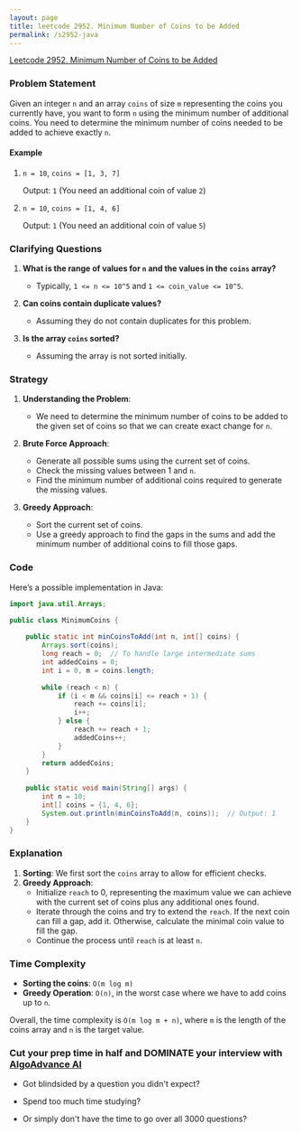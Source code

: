 ```yaml
---
layout: page
title: leetcode 2952. Minimum Number of Coins to be Added
permalink: /s2952-java
---
```

[Leetcode 2952. Minimum Number of Coins to be Added](https://algoadvance.github.io/algoadvance/l2952)
### Problem Statement

Given an integer `n` and an array `coins` of size `m` representing the coins you currently have, you want to form `n` using the minimum number of additional coins. You need to determine the minimum number of coins needed to be added to achieve exactly `n`.

#### Example

1. `n = 10`, `coins = [1, 3, 7]`
   
   Output: `1` (You need an additional coin of value `2`)

2. `n = 10`, `coins = [1, 4, 6]`
   
   Output: `1` (You need an additional coin of value `5`)

### Clarifying Questions

1. **What is the range of values for `n` and the values in the `coins` array?**
   - Typically, `1 <= n <= 10^5` and `1 <= coin_value <= 10^5`.

2. **Can coins contain duplicate values?**
   - Assuming they do not contain duplicates for this problem.

3. **Is the array `coins` sorted?**
   - Assuming the array is not sorted initially.

### Strategy

1. **Understanding the Problem**: 
   - We need to determine the minimum number of coins to be added to the given set of coins so that we can create exact change for `n`.

2. **Brute Force Approach**:
   - Generate all possible sums using the current set of coins.
   - Check the missing values between 1 and `n`.
   - Find the minimum number of additional coins required to generate the missing values.

3. **Greedy Approach**:
   - Sort the current set of coins.
   - Use a greedy approach to find the gaps in the sums and add the minimum number of additional coins to fill those gaps.

### Code

Here’s a possible implementation in Java:

```java
import java.util.Arrays;

public class MinimumCoins {
    
    public static int minCoinsToAdd(int n, int[] coins) {
        Arrays.sort(coins);
        long reach = 0;  // To handle large intermediate sums
        int addedCoins = 0;
        int i = 0, m = coins.length;
        
        while (reach < n) {
            if (i < m && coins[i] <= reach + 1) {
                reach += coins[i];
                i++;
            } else {
                reach += reach + 1;
                addedCoins++;
            }
        }
        return addedCoins;
    }
    
    public static void main(String[] args) {
        int n = 10;
        int[] coins = {1, 4, 6};
        System.out.println(minCoinsToAdd(n, coins));  // Output: 1
    }
}
```

### Explanation

1. **Sorting**: We first sort the `coins` array to allow for efficient checks.
2. **Greedy Approach**:
   - Initialize `reach` to 0, representing the maximum value we can achieve with the current set of coins plus any additional ones found.
   - Iterate through the coins and try to extend the `reach`. If the next coin can fill a gap, add it. Otherwise, calculate the minimal coin value to fill the gap.
   - Continue the process until `reach` is at least `n`.

### Time Complexity

- **Sorting the coins**: `O(m log m)`
- **Greedy Operation**: `O(n)`, in the worst case where we have to add coins up to `n`.

Overall, the time complexity is `O(m log m + n)`, where `m` is the length of the coins array and `n` is the target value.


### Cut your prep time in half and DOMINATE your interview with [AlgoAdvance AI](https://algoAdvance.com)

- Got blindsided by a question you didn't expect?

- Spend too much time studying?

- Or simply don't have the time to go over all 3000 questions?

